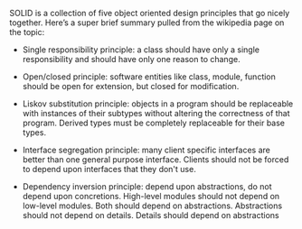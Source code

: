 SOLID is a collection of five object oriented design principles that go nicely
together. Here’s a super brief summary pulled from the wikipedia page on the
topic:


* Single responsibility principle: a class should have only a single responsibility and should have only one reason to change.



* Open/closed principle: software entities like class, module, function should be open for extension, but closed for modification.



* Liskov substitution principle: objects in a program should be replaceable with instances of their subtypes without altering the correctness of that program. Derived types must be completely replaceable for their base types.



* Interface segregation principle: many client specific interfaces are better than one general purpose interface. Clients should not be forced to depend upon interfaces that they don't use.



* Dependency inversion principle: depend upon abstractions, do not depend upon concretions. High-level modules should not depend on low-level modules. Both should depend on abstractions. Abstractions should not depend on details. Details should depend on abstractions

